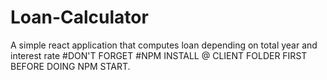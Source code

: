 # Loan-Calculator
A simple react application that computes loan depending on total year and interest rate
#DON'T FORGET
#NPM INSTALL @ CLIENT FOLDER FIRST BEFORE DOING NPM START.
